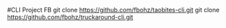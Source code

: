 
#CLI Project FB
git clone https://github.com/fbohz/taobites-cli.git 
git clone https://github.com/fbohz/truckaround-cli.git 
